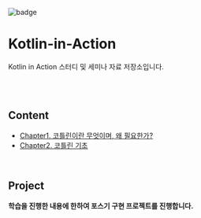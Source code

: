 ![badge](https://img.shields.io/badge/Kotlin-blueviolet?style=flat&logo=kotlin)

# Kotlin-in-Action

Kotlin in Action 스터디 및  세미나 자료 저장소입니다.

<br/>
<br/>

## Content
- [Chapter1. 코틀린이란 무엇이며, 왜 필요한가?](https://github.com/isoono/Kotlin-in-Action/blob/main/md/Chapter1.md)
- [Chapter2. 코틀린 기초](https://github.com/isoono/Kotlin-in-Action/blob/main/md/Chapter2.md)

<br/>

## Project
<b>학습을 진행한 내용에 한하여 포스기 구현 프로젝트를 진행합니다.</b>

